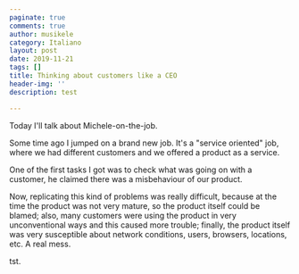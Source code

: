 ```yaml
---
paginate: true
comments: true
author: musikele
category: Italiano
layout: post
date: 2019-11-21
tags: []
title: Thinking about customers like a CEO
header-img: ''
description: test

---
```

Today I'll talk about Michele-on-the-job.

Some time ago I jumped on a brand new job. It's a "service oriented" job, where we had different customers and we offered a product as a service.

One of the first tasks I got was  to check what was going on with a customer, he claimed there was a misbehaviour of our product.

Now, replicating this kind of problems was really difficult, because at the time the product was not very mature, so the product itself could be blamed; also, many customers were using the product in very unconventional ways and this caused more trouble; finally, the product itself was very susceptible about network conditions, users, browsers, locations, etc. A real mess.

tst.